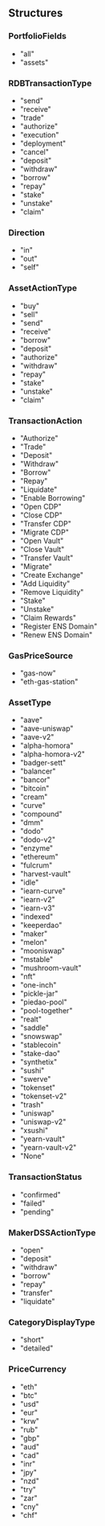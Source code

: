 
## Structures
### PortfolioFields
 - "all"
 - "assets"

### RDBTransactionType
 - "send"
 - "receive"
 - "trade"
 - "authorize"
 - "execution"
 - "deployment"
 - "cancel"
 - "deposit"
 - "withdraw"
 - "borrow"
 - "repay"
 - "stake"
 - "unstake"
 - "claim"

### Direction
 - "in"
 - "out"
 - "self"

### AssetActionType
 - "buy"
 - "sell"
 - "send"
 - "receive"
 - "borrow"
 - "deposit"
 - "authorize"
 - "withdraw"
 - "repay"
 - "stake"
 - "unstake"
 - "claim"

### TransactionAction
 - "Authorize"
 - "Trade"
 - "Deposit"
 - "Withdraw"
 - "Borrow"
 - "Repay"
 - "Liquidate"
 - "Enable Borrowing"
 - "Open CDP"
 - "Close CDP"
 - "Transfer CDP"
 - "Migrate CDP"
 - "Open Vault"
 - "Close Vault"
 - "Transfer Vault"
 - "Migrate"
 - "Create Exchange"
 - "Add Liquidity"
 - "Remove Liquidity"
 - "Stake"
 - "Unstake"
 - "Claim Rewards"
 - "Register ENS Domain"
 - "Renew ENS Domain"

### GasPriceSource
 - "gas-now"
 - "eth-gas-station"

### AssetType
 - "aave"
 - "aave-uniswap"
 - "aave-v2"
 - "alpha-homora"
 - "alpha-homora-v2"
 - "badger-sett"
 - "balancer"
 - "bancor"
 - "bitcoin"
 - "cream"
 - "curve"
 - "compound"
 - "dmm"
 - "dodo"
 - "dodo-v2"
 - "enzyme"
 - "ethereum"
 - "fulcrum"
 - "harvest-vault"
 - "idle"
 - "iearn-curve"
 - "iearn-v2"
 - "iearn-v3"
 - "indexed"
 - "keeperdao"
 - "maker"
 - "melon"
 - "mooniswap"
 - "mstable"
 - "mushroom-vault"
 - "nft"
 - "one-inch"
 - "pickle-jar"
 - "piedao-pool"
 - "pool-together"
 - "realt"
 - "saddle"
 - "snowswap"
 - "stablecoin"
 - "stake-dao"
 - "synthetix"
 - "sushi"
 - "swerve"
 - "tokenset"
 - "tokenset-v2"
 - "trash"
 - "uniswap"
 - "uniswap-v2"
 - "xsushi"
 - "yearn-vault"
 - "yearn-vault-v2"
 - "None"

### TransactionStatus
 - "confirmed"
 - "failed"
 - "pending"

### MakerDSSActionType
 - "open"
 - "deposit"
 - "withdraw"
 - "borrow"
 - "repay"
 - "transfer"
 - "liquidate"

### CategoryDisplayType
 - "short"
 - "detailed"

### PriceCurrency
 - "eth"
 - "btc"
 - "usd"
 - "eur"
 - "krw"
 - "rub"
 - "gbp"
 - "aud"
 - "cad"
 - "inr"
 - "jpy"
 - "nzd"
 - "try"
 - "zar"
 - "cny"
 - "chf"

